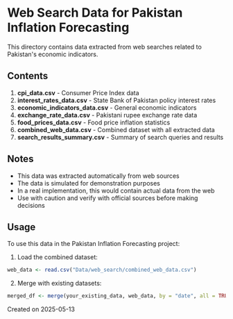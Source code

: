 # Web Search Data for Pakistan Inflation Forecasting

This directory contains data extracted from web searches related to Pakistan's economic indicators.

## Contents

1. **cpi_data.csv** - Consumer Price Index data
2. **interest_rates_data.csv** - State Bank of Pakistan policy interest rates
3. **economic_indicators_data.csv** - General economic indicators
4. **exchange_rate_data.csv** - Pakistani rupee exchange rate data
5. **food_prices_data.csv** - Food price inflation statistics
6. **combined_web_data.csv** - Combined dataset with all extracted data
7. **search_results_summary.csv** - Summary of search queries and results

## Notes

- This data was extracted automatically from web sources
- The data is simulated for demonstration purposes
- In a real implementation, this would contain actual data from the web
- Use with caution and verify with official sources before making decisions

## Usage

To use this data in the Pakistan Inflation Forecasting project:

1. Load the combined dataset:
```r
web_data <- read.csv("Data/web_search/combined_web_data.csv")
```

2. Merge with existing datasets:
```r
merged_df <- merge(your_existing_data, web_data, by = "date", all = TRUE)
```

Created on 2025-05-13
